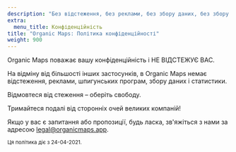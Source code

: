 ```yaml
---
description: "Без відстеження, без реклами, без збору даних, без збору статистики, без шпигунських програм"
extra:
  menu_title: Конфіденційність
title: "Organic Maps: Політика конфіденційності"
weight: 900
---
```


Organic Maps поважає вашу конфіденційність і НЕ ВІДСТЕЖУЄ ВАС.

На відміну від більшості інших застосунків, в Organic Maps немає
відстеження, реклами, шпигунських програм, збору даних і статистики.

Відмовтеся від стеження – оберіть свободу.

Тримайтеся подалі від сторонніх очей великих компаній!

Якщо у вас є запитання або пропозиції, будь ласка, зв'яжіться з нами за
адресою [legal@organicmaps.app](mailto:legal@organicmaps.app).

<sub>Ця політика діє з 24-04-2021.</sub>
